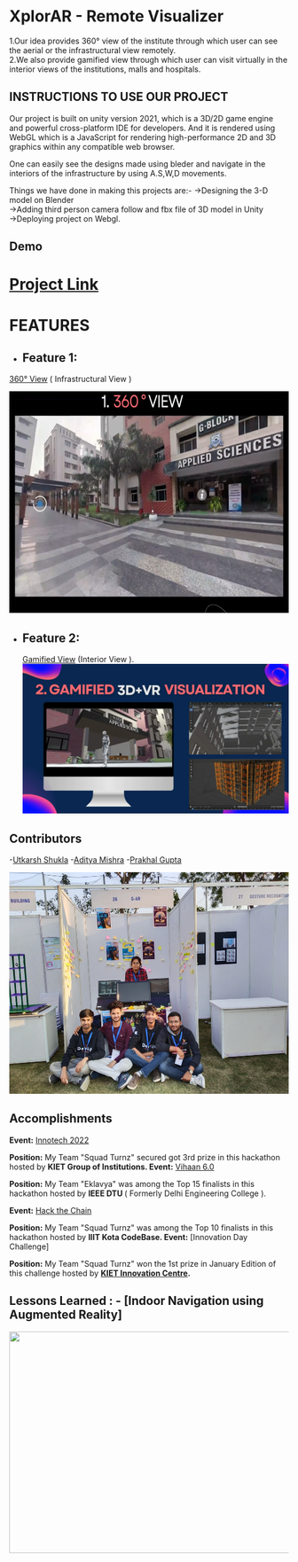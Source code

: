 <!-- which  -->
# XplorAR - Remote Visualizer
 
1.Our idea provides 360° view of the institute through which user can see the aerial or the infrastructural view remotely. </br>
2.We also provide gamified view through which user can visit virtually in the interior views of the institutions, malls and hospitals.

 
## INSTRUCTIONS TO USE OUR PROJECT

Our project is built on unity version 2021, which is a 3D/2D game engine and powerful cross-platform IDE for developers. And it is rendered using WebGL which is a JavaScript for rendering high-performance 2D and 3D graphics within any compatible web browser.

One can easily see the designs made using bleder and navigate in the interiors of the infrastructure by using A.S,W,D movements.

Things we have done in making this projects are:- 
->Designing the 3-D model on Blender </br>
->Adding third person camera follow and fbx file of 3D model in Unity </br>
->Deploying project on Webgl. </br>



## Demo
# [Project Link](https://xplorar.netlify.app/)


# FEATURES
 - ## **Feature 1:**  </br>
  [ 360° View](https://orbix360.com/t/OFYPMIMh76hoqUEmXUrBTiHfPrw1/6462557812424704) ( Infrastructural View )

<img src ="1.png" width ="700" height = "400">


- ## **Feature 2:** </br>
  [Gamified View](https://thunderous-sherbet-80b45f.netlify.app/) (Interior View ).
   ![](2.png)

## Contributors


-[Utkarsh Shukla](https://github.com/kapilsingh2003)
-[Aditya Mishra](https://github.com/kapilsingh2003)
-[Prakhal Gupta](https://github.com/kapilsingh2003)

<img src = "3.jpg" width = "550" height = "400">

## Accomplishments


**Event:**  [Innotech 2022](https://innotech.kiet.edu/)

**Position:** My Team "Squad Turnz" secured got 3rd prize in this hackathon hosted by <b>KIET Group of Institutions.
</b> 
**Event:**  [Vihaan 6.0 ](https://vihaan.ieeedtu.in/)

**Position:** My Team "Eklavya" was among the Top 15 finalists in this hackathon hosted by <b>IEEE DTU
</b>( Formerly Delhi Engineering College ).

**Event:**  [Hack the Chain](https://hackthechain.vercel.app/)

**Position:** My Team "Squad Turnz"  was among the Top 10 finalists in this hackathon hosted by <b>IIIT Kota CodeBase.
</b> 
**Event:**  [Innovation Day Challenge]

**Position:** My Team "Squad Turnz"  won the 1st prize in January Edition of this challenge  hosted by <b>[KIET Innovation Centre](https://www.kiet.edu/innovation-center).
</b> 


## Lessons Learned :  - [Indoor Navigation using Augmented Reality]

<img src = "ab.gif" width = "700" height = "400">

